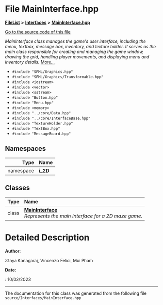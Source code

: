 

# File MainInterface.hpp



[**FileList**](files.md) **>** [**Interfaces**](dir_e52260c07c5ca641bf485ae92612dd08.md) **>** [**MainInterface.hpp**](_main_interface_8hpp.md)

[Go to the source code of this file](_main_interface_8hpp_source.md)

_MainInterface class manages the game's user interface, including the menu, textbox, message box, inventory, and texture holder. It serves as the main class responsible for creating and managing the game window, drawing the grid, handling player movements, and displaying menu and inventory details._ [More...](#detailed-description)

* `#include "SFML/Graphics.hpp"`
* `#include "SFML/Graphics/Transformable.hpp"`
* `#include <iostream>`
* `#include <vector>`
* `#include <sstream>`
* `#include "Button.hpp"`
* `#include "Menu.hpp"`
* `#include <memory>`
* `#include "../core/Data.hpp"`
* `#include "../core/InterfaceBase.hpp"`
* `#include "TextureHolder.hpp"`
* `#include "TextBox.hpp"`
* `#include "MessageBoard.hpp"`













## Namespaces

| Type | Name |
| ---: | :--- |
| namespace | [**i\_2D**](namespacei__2_d.md) <br> |


## Classes

| Type | Name |
| ---: | :--- |
| class | [**MainInterface**](classi__2_d_1_1_main_interface.md) <br>_Represents the main interface for a 2D maze game._  |


















































# Detailed Description




**Author:**

:Gaya Kanagaraj, Vincenzo Felici, Mui Pham 




**Date:**

: 10/03/2023 





    

------------------------------
The documentation for this class was generated from the following file `source/Interfaces/MainInterface.hpp`

